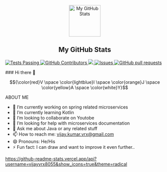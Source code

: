 <p align="center">
 <img width="100px" src="https://res.cloudinary.com/anuraghazra/image/upload/v1594908242/logo_ccswme.svg" align="center" alt="My GitHub Stats" />
 <h2 align="center">My GitHub Stats</h2>
</p>
<p>
  <a href="https://github.com/vijayvrx8055/github-readme-stats/actions">
      <img alt="Tests Passing" src="https://github.com/vijayvrx8055/github-readme-stats/workflows/Test/badge.svg" />
    </a>
    <a href="https://github.com/vijayvrx8055/github-readme-stats/graphs/contributors">
      <img alt="GitHub Contributors" src="https://img.shields.io/github/vijayvrx8055/anuraghazra/github-readme-stats" />
    </a>
    <a href="https://codecov.io/gh/vijayvrx8055/github-readme-stats">
      <img src="https://codecov.io/gh/vijayvrx8055/github-readme-stats/branch/master/graph/badge.svg" />
    </a>
    <a href="https://github.com/vijayvrx8055/github-readme-stats/issues">
      <img alt="Issues" src="https://img.shields.io/github/issues/vijayvrx8055/github-readme-stats?color=0088ff" />
    </a>
    <a href="https://github.com/vijayvrx8055/github-readme-stats/pulls">
      <img alt="GitHub pull requests" src="https://img.shields.io/github/issues-pr/vijayvrx8055/github-readme-stats?color=0088ff" />
    </a>
 </p>
### Hi there 👋  

$${\color{red}V \space \color{lightblue}I \space \color{orange}J \space \color{yellow}A \space \color{white}Y}$$




ABOUT ME

- 🔭 I’m currently working on spring related microservices
- 🌱 I’m currently learning Kotlin
- 👯 I’m looking to collaborate on Youtobe
- 🤔 I’m looking for help with microservices documentation
- 💬 Ask me about Java or any related stuff
- 📫 How to reach me: vijay.kumar.vrx@gmail.com
- 😄 Pronouns: He/His
- ⚡ Fun fact: I can draw and want to improve it even further..


https://github-readme-stats.vercel.app/api?username=vijayvrx8055&show_icons=true&theme=radical
